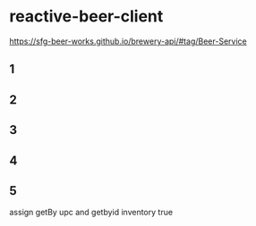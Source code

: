 # reactive-beer-client
https://sfg-beer-works.github.io/brewery-api/#tag/Beer-Service
## 1

## 2

## 3

## 4

## 5
assign getBy upc and getbyid inventory true
